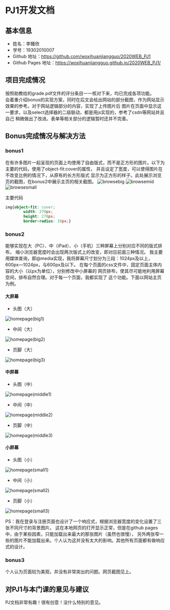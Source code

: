 ﻿# PJ1开发文档
## 基本信息
+ 姓名：李臻欣
+ 学号：19302010007
+ Github 地址：https://github.com/woxihuanjiangguo/2020WEB_PJ1
+ Github Pages 地址：https://woxihuanjiangguo.github.io/2020WEB_PJ1/
## 项目完成情况
按照助教给的grade.pdf文件的评分条目一一核对下来，均已完成各项功能。  
会着重介绍bonus的实现方案，同时在后文会给出网站的部分截图，作为网站显示效果的参考。对于网站逻辑部分的内容，实现了上传图片后
图片在页面中显示这一要求，以及select选择器的二级联动，都是用js实现的，参考了csdn等网站并且自己
稍微做出了改进。表单等相关部分的逻辑暂时还并不完善。
## Bonus完成情况与解决方法
### bonus1  
在有许多图片一起呈现的页面上均使用了自由版式，而不是正方形的图片。以下为主要的代码，使用了object-fit:cover的属性，
并且设定了宽度，可以使得图片在不改变比例的情况下，从原有的长方形版式
显示为正方形的样子。此处展示浏览页的截图，在bonus2中展示主页的相关截图。
![browsebig](img/document/browse1.png)
![browsemid](img/document/browse2.png)
![browsesmall](img/document/browse3.png)

主要代码  
```css
img{object-fit: cover;
        width: 270px;
        height: 270px;
        border-radius: 10px;}
```
### bonus2  
能够实现在大（PC）、中（iPad）、小（手机）三种屏幕上分别对应不同的版式排布，
缩小浏览器宽度时会出现两次版式上的改变，即对应前面三种情况。
我主要用媒体查询，即@media实现，我将屏幕尺寸划分为三段：1024px及以上，600px—1024px，与600px及以下。
在每个页面的css文件中，固定页面主体内容的大小（以px为单位），分别修改中小屏幕的
网页排布，使其尽可能地利用屏幕空间，排布自然合理。对于每一个页面，我都实现了
这个功能。下面以网站主页为例。
#### 大屏幕
+ 头图（大）  

![homepage(big1)](img/document/homepage1.png)
+ 中间（大）  

![homepage(big2)](img/document/homepage2.png)
+ 页脚（大）  

![homepage(big3)](img/document/homepage3.png)
#### 中屏幕
+ 头图（中）  

![homepage(middle1)](img/document/homepage4.png)
+ 中间（中）  

![homepage(middle2)](img/document/homepage5.png)
+ 页脚（中）  

![homepage(middle3)](img/document/homepage6.png)
#### 小屏幕
+ 头图（小）  

![homepage(small1)](img/document/homepage7.png)
+ 中间（小）  

![homepage(small2)](img/document/homepage8.png)
+ 页脚（小）  

![homepage(small3)](img/document/homepage9.png)

PS：我在登录与注册页面也设计了一个响应式，根据浏览器宽度的变化设置了三张不同尺寸的背景图片。
这在本地网页的打开显示正常，但是在github pages中，由于某些因素，只能加载出来最大的那张图片（虽然也很慢），
另外两张窄一些的图片不能加载出来。个人认为这并没有太大的影响。其他所有页面都有做响应式的设计。
### bonus3  
个人认为页面较为美观，并没有非常突出的问题。网页截图见上。
## 对PJ1与本门课的意见与建议
PJ文档非常有趣！很有创意！没什么特别的意见。
